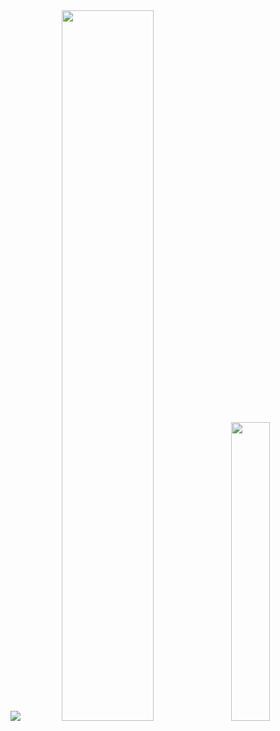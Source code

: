 <div align="center">
  <img src="https://i.ibb.co/DzftrsZ/github.png" />
  
  <img style="height: auto%; width: 54%;" class="img" src="https://github-readme-stats.vercel.app/api?username=clewup&theme=radical&show_icons=true&border_color=0D1117&bg_color=0D1117&title_color=39FF14&text_color=FFFFFF&hide_title=true&count_private=true" />
<img style="height: auto%; width: 35%;" class="img" src="https://github-readme-stats.vercel.app/api/top-langs/?username=clewup&theme=radical&langs_count=8&hide_tite=true&border_color=0D1117&bg_color=0D1117&text_color=FFFFFF" />
</div>

